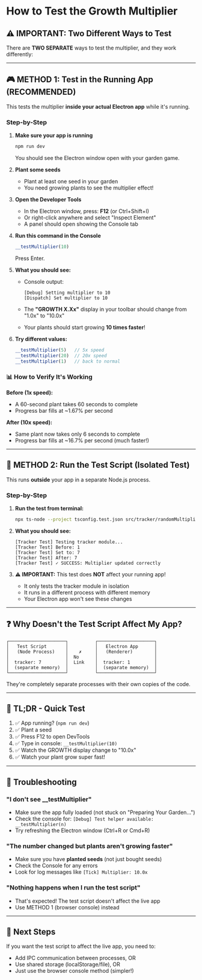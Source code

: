 # How to Test the Growth Multiplier

## ⚠️ IMPORTANT: Two Different Ways to Test

There are **TWO SEPARATE** ways to test the multiplier, and they work differently:

---

## 🎮 METHOD 1: Test in the Running App (RECOMMENDED)

This tests the multiplier **inside your actual Electron app** while it's running.

### Step-by-Step

1. **Make sure your app is running**

   ```bash
   npm run dev
   ```

   You should see the Electron window open with your garden game.

2. **Plant some seeds**
   - Plant at least one seed in your garden
   - You need growing plants to see the multiplier effect!

3. **Open the Developer Tools**
   - In the Electron window, press: **F12** (or Ctrl+Shift+I)
   - Or right-click anywhere and select "Inspect Element"
   - A panel should open showing the Console tab

4. **Run this command in the Console**

   ```javascript
   __testMultiplier(10)
   ```

   Press Enter.

5. **What you should see:**
   - Console output:

     ```
     [Debug] Setting multiplier to 10
     [Dispatch] Set multiplier to 10
     ```

   - The **"GROWTH X.Xx"** display in your toolbar should change from "1.0x" to "10.0x"
   - Your plants should start growing **10 times faster**!

6. **Try different values:**

   ```javascript
   __testMultiplier(5)   // 5x speed
   __testMultiplier(20)  // 20x speed  
   __testMultiplier(1)   // back to normal
   ```

### 📊 How to Verify It's Working

**Before (1x speed):**

- A 60-second plant takes 60 seconds to complete
- Progress bar fills at ~1.67% per second

**After (10x speed):**

- Same plant now takes only 6 seconds to complete
- Progress bar fills at ~16.7% per second (much faster!)

---

## 🧪 METHOD 2: Run the Test Script (Isolated Test)

This runs **outside** your app in a separate Node.js process.

### Step-by-Step

1. **Run the test from terminal:**

   ```bash
   npx ts-node --project tsconfig.test.json src/tracker/randomMultiplierTest.ts
   ```

2. **What you should see:**

   ```
   [Tracker Test] Testing tracker module...
   [Tracker Test] Before: 1
   [Tracker Test] Set to: 7
   [Tracker Test] After: 7
   [Tracker Test] ✓ SUCCESS: Multiplier updated correctly
   ```

3. **⚠️ IMPORTANT:** This test does **NOT** affect your running app!
   - It only tests the tracker module in isolation
   - It runs in a different process with different memory
   - Your Electron app won't see these changes

---

## ❓ Why Doesn't the Test Script Affect My App?

```
┌─────────────────────┐          ┌─────────────────────┐
│   Test Script       │          │   Electron App      │
│   (Node Process)    │    ✗     │   (Renderer)        │
│                     │  No      │                     │
│  tracker: 7         │  Link    │  tracker: 1         │
│  (separate memory)  │          │  (separate memory)  │
└─────────────────────┘          └─────────────────────┘
```

They're completely separate processes with their own copies of the code.

---

## 🎯 TL;DR - Quick Test

1. ✅ App running? (`npm run dev`)
2. ✅ Plant a seed
3. ✅ Press F12 to open DevTools
4. ✅ Type in console: `__testMultiplier(10)`
5. ✅ Watch the GROWTH display change to "10.0x"
6. ✅ Watch your plant grow super fast!

---

## 🐛 Troubleshooting

### "I don't see __testMultiplier"

- Make sure the app fully loaded (not stuck on "Preparing Your Garden...")
- Check the console for: `[Debug] Test helper available: __testMultiplier(n)`
- Try refreshing the Electron window (Ctrl+R or Cmd+R)

### "The number changed but plants aren't growing faster"

- Make sure you have **planted seeds** (not just bought seeds)
- Check the Console for any errors
- Look for log messages like `[Tick] Multiplier: 10.0x`

### "Nothing happens when I run the test script"

- That's expected! The test script doesn't affect the live app
- Use METHOD 1 (browser console) instead

---

## 📝 Next Steps

If you want the test script to affect the live app, you need to:

- Add IPC communication between processes, OR
- Use shared storage (localStorage/file), OR  
- Just use the browser console method (simpler!)
